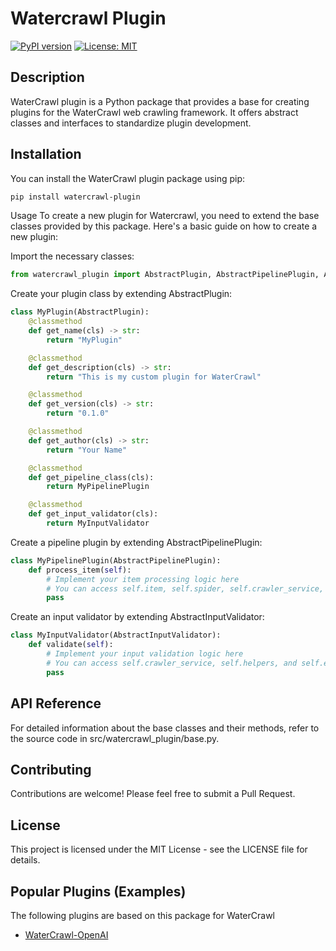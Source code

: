 # Watercrawl Plugin

[![PyPI version](https://badge.fury.io/py/watercrawl-plugin.svg)](https://badge.fury.io/py/watercrawl-plugin)
[![License: MIT](https://img.shields.io/badge/License-MIT-yellow.svg)](https://opensource.org/licenses/MIT)

## Description

WaterCrawl plugin is a Python package that provides a base for creating plugins for the WaterCrawl web crawling framework. It offers abstract classes and interfaces to standardize plugin development.

## Installation

You can install the WaterCrawl plugin package using pip:

```bash
pip install watercrawl-plugin
```
Usage
To create a new plugin for Watercrawl, you need to extend the base classes provided by this package. Here's a basic guide on how to create a new plugin:

Import the necessary classes:

```python
from watercrawl_plugin import AbstractPlugin, AbstractPipelinePlugin, AbstractInputValidator
```
Create your plugin class by extending AbstractPlugin:


```python
class MyPlugin(AbstractPlugin):
    @classmethod
    def get_name(cls) -> str:
        return "MyPlugin"

    @classmethod
    def get_description(cls) -> str:
        return "This is my custom plugin for WaterCrawl"

    @classmethod
    def get_version(cls) -> str:
        return "0.1.0"

    @classmethod
    def get_author(cls) -> str:
        return "Your Name"

    @classmethod
    def get_pipeline_class(cls):
        return MyPipelinePlugin

    @classmethod
    def get_input_validator(cls):
        return MyInputValidator
```


Create a pipeline plugin by extending AbstractPipelinePlugin:

```python
class MyPipelinePlugin(AbstractPipelinePlugin):
    def process_item(self):
        # Implement your item processing logic here
        # You can access self.item, self.spider, self.crawler_service, and self.helpers
        pass
```

Create an input validator by extending AbstractInputValidator:

```python
class MyInputValidator(AbstractInputValidator):
    def validate(self):
        # Implement your input validation logic here
        # You can access self.crawler_service, self.helpers, and self.errors
        pass
```

## API Reference
For detailed information about the base classes and their methods, refer to the source code in src/watercrawl_plugin/base.py.

## Contributing
Contributions are welcome! Please feel free to submit a Pull Request.

## License
This project is licensed under the MIT License - see the LICENSE file for details.

## Popular Plugins (Examples)
The following plugins are based on this package for WaterCrawl

- [WaterCrawl-OpenAI](https://github.com/watercrawl/watercrawl-openai)

